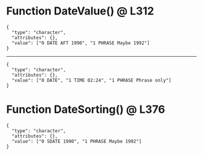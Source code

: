 # Function DateValue() @ L312

    {
      "type": "character",
      "attributes": {},
      "value": ["0 DATE AFT 1990", "1 PHRASE Maybe 1992"]
    }

---

    {
      "type": "character",
      "attributes": {},
      "value": ["0 DATE", "1 TIME 02:24", "1 PHRASE Phrase only"]
    }

# Function DateSorting() @ L376

    {
      "type": "character",
      "attributes": {},
      "value": ["0 SDATE 1990", "1 PHRASE Maybe 1992"]
    }

